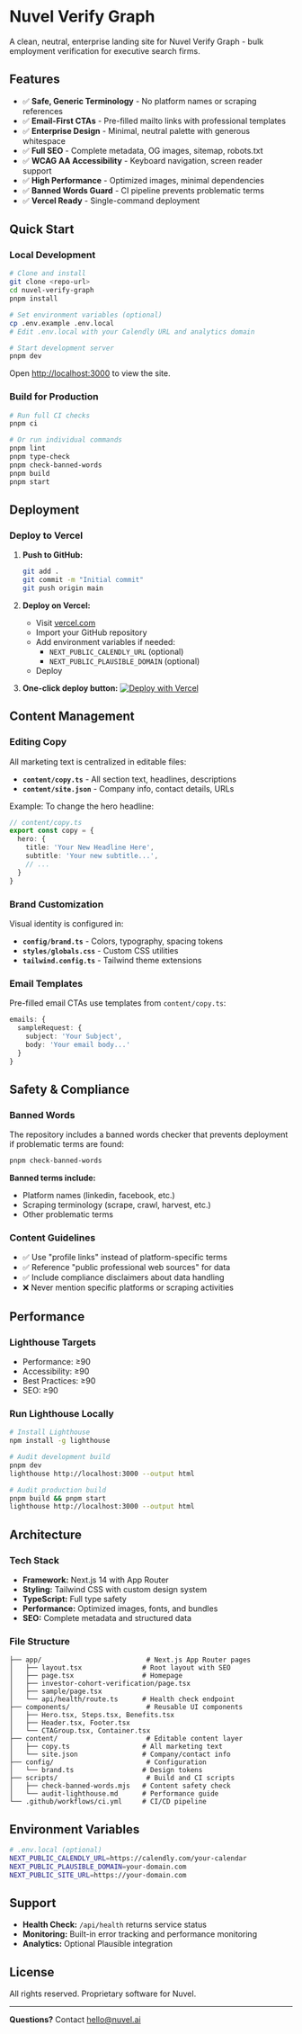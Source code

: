# Nuvel Verify Graph

A clean, neutral, enterprise landing site for Nuvel Verify Graph - bulk employment verification for executive search firms.

## Features

- ✅ **Safe, Generic Terminology** - No platform names or scraping references
- ✅ **Email-First CTAs** - Pre-filled mailto links with professional templates
- ✅ **Enterprise Design** - Minimal, neutral palette with generous whitespace
- ✅ **Full SEO** - Complete metadata, OG images, sitemap, robots.txt
- ✅ **WCAG AA Accessibility** - Keyboard navigation, screen reader support
- ✅ **High Performance** - Optimized images, minimal dependencies
- ✅ **Banned Words Guard** - CI pipeline prevents problematic terms
- ✅ **Vercel Ready** - Single-command deployment

## Quick Start

### Local Development

```bash
# Clone and install
git clone <repo-url>
cd nuvel-verify-graph
pnpm install

# Set environment variables (optional)
cp .env.example .env.local
# Edit .env.local with your Calendly URL and analytics domain

# Start development server
pnpm dev
```

Open [http://localhost:3000](http://localhost:3000) to view the site.

### Build for Production

```bash
# Run full CI checks
pnpm ci

# Or run individual commands
pnpm lint
pnpm type-check  
pnpm check-banned-words
pnpm build
pnpm start
```

## Deployment

### Deploy to Vercel

1. **Push to GitHub:**
   ```bash
   git add .
   git commit -m "Initial commit"
   git push origin main
   ```

2. **Deploy on Vercel:**
   - Visit [vercel.com](https://vercel.com)
   - Import your GitHub repository
   - Add environment variables if needed:
     - `NEXT_PUBLIC_CALENDLY_URL` (optional)
     - `NEXT_PUBLIC_PLAUSIBLE_DOMAIN` (optional)
   - Deploy

3. **One-click deploy button:**
   [![Deploy with Vercel](https://vercel.com/button)](https://vercel.com/new/clone?repository-url=https%3A%2F%2Fgithub.com%2Fyour-username%2Fnuvel-verify-graph)

## Content Management

### Editing Copy

All marketing text is centralized in editable files:

- **`content/copy.ts`** - All section text, headlines, descriptions
- **`content/site.json`** - Company info, contact details, URLs

Example: To change the hero headline:
```typescript
// content/copy.ts
export const copy = {
  hero: {
    title: 'Your New Headline Here',
    subtitle: 'Your new subtitle...',
    // ...
  }
}
```

### Brand Customization

Visual identity is configured in:
- **`config/brand.ts`** - Colors, typography, spacing tokens
- **`styles/globals.css`** - Custom CSS utilities
- **`tailwind.config.ts`** - Tailwind theme extensions

### Email Templates

Pre-filled email CTAs use templates from `content/copy.ts`:
```typescript
emails: {
  sampleRequest: {
    subject: 'Your Subject',
    body: 'Your email body...'
  }
}
```

## Safety & Compliance

### Banned Words

The repository includes a banned words checker that prevents deployment if problematic terms are found:

```bash
pnpm check-banned-words
```

**Banned terms include:**
- Platform names (linkedin, facebook, etc.)
- Scraping terminology (scrape, crawl, harvest, etc.)
- Other problematic terms

### Content Guidelines

- ✅ Use "profile links" instead of platform-specific terms
- ✅ Reference "public professional web sources" for data
- ✅ Include compliance disclaimers about data handling
- ❌ Never mention specific platforms or scraping activities

## Performance

### Lighthouse Targets

- Performance: ≥90
- Accessibility: ≥90
- Best Practices: ≥90
- SEO: ≥90

### Run Lighthouse Locally

```bash
# Install Lighthouse
npm install -g lighthouse

# Audit development build
pnpm dev
lighthouse http://localhost:3000 --output html

# Audit production build
pnpm build && pnpm start
lighthouse http://localhost:3000 --output html
```

## Architecture

### Tech Stack

- **Framework:** Next.js 14 with App Router
- **Styling:** Tailwind CSS with custom design system
- **TypeScript:** Full type safety
- **Performance:** Optimized images, fonts, and bundles
- **SEO:** Complete metadata and structured data

### File Structure

```
├── app/                          # Next.js App Router pages
│   ├── layout.tsx               # Root layout with SEO
│   ├── page.tsx                 # Homepage
│   ├── investor-cohort-verification/page.tsx
│   ├── sample/page.tsx          
│   └── api/health/route.ts      # Health check endpoint
├── components/                   # Reusable UI components
│   ├── Hero.tsx, Steps.tsx, Benefits.tsx
│   ├── Header.tsx, Footer.tsx
│   └── CTAGroup.tsx, Container.tsx
├── content/                      # Editable content layer
│   ├── copy.ts                  # All marketing text
│   └── site.json                # Company/contact info
├── config/                       # Configuration
│   └── brand.ts                 # Design tokens
├── scripts/                      # Build and CI scripts
│   ├── check-banned-words.mjs   # Content safety check
│   └── audit-lighthouse.md      # Performance guide
└── .github/workflows/ci.yml     # CI/CD pipeline
```

## Environment Variables

```bash
# .env.local (optional)
NEXT_PUBLIC_CALENDLY_URL=https://calendly.com/your-calendar
NEXT_PUBLIC_PLAUSIBLE_DOMAIN=your-domain.com
NEXT_PUBLIC_SITE_URL=https://your-domain.com
```

## Support

- **Health Check:** `/api/health` returns service status
- **Monitoring:** Built-in error tracking and performance monitoring
- **Analytics:** Optional Plausible integration

## License

All rights reserved. Proprietary software for Nuvel.

---

**Questions?** Contact [hello@nuvel.ai](mailto:hello@nuvel.ai)